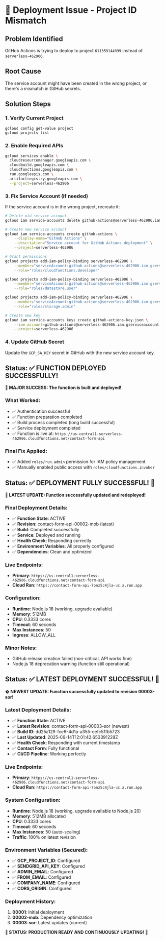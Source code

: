 # 🚨 Deployment Issue - Project ID Mismatch

## Problem Identified
GitHub Actions is trying to deploy to project `611359144099` instead of `serverless-462906`.

## Root Cause
The service account might have been created in the wrong project, or there's a mismatch in GitHub secrets.

## Solution Steps

### 1. Verify Current Project
```bash
gcloud config get-value project
gcloud projects list
```

### 2. Enable Required APIs
```bash
gcloud services enable \
  cloudresourcemanager.googleapis.com \
  cloudbuild.googleapis.com \
  cloudfunctions.googleapis.com \
  run.googleapis.com \
  artifactregistry.googleapis.com \
  --project=serverless-462906
```

### 3. Fix Service Account (if needed)
If the service account is in the wrong project, recreate it:

```bash
# Delete old service account
gcloud iam service-accounts delete github-actions@serverless-462906.iam.gserviceaccount.com

# Create new service account
gcloud iam service-accounts create github-actions \
    --display-name="GitHub Actions" \
    --description="Service account for GitHub Actions deployment" \
    --project=serverless-462906

# Grant permissions
gcloud projects add-iam-policy-binding serverless-462906 \
    --member="serviceAccount:github-actions@serverless-462906.iam.gserviceaccount.com" \
    --role="roles/cloudfunctions.developer"

gcloud projects add-iam-policy-binding serverless-462906 \
    --member="serviceAccount:github-actions@serverless-462906.iam.gserviceaccount.com" \
    --role="roles/datastore.user"

gcloud projects add-iam-policy-binding serverless-462906 \
    --member="serviceAccount:github-actions@serverless-462906.iam.gserviceaccount.com" \
    --role="roles/storage.admin"

# Create new key
gcloud iam service-accounts keys create github-actions-key.json \
    --iam-account=github-actions@serverless-462906.iam.gserviceaccount.com \
    --project=serverless-462906
```

### 4. Update GitHub Secret
Update the `GCP_SA_KEY` secret in GitHub with the new service account key.

## Status: ✅ FUNCTION DEPLOYED SUCCESSFULLY!

**🎉 MAJOR SUCCESS: The function is built and deployed!**

### What Worked:
- ✅ Authentication successful
- ✅ Function preparation completed
- ✅ Build process completed (long build successful)
- ✅ Service deployment completed
- ✅ Function is live at: `https://us-central1-serverless-462906.cloudfunctions.net/contact-form-api`

### Final Fix Applied:
- ✅ Added `roles/run.admin` permission for IAM policy management
- ✅ Manually enabled public access with `roles/cloudfunctions.invoker`

## Status: ✅ DEPLOYMENT FULLY SUCCESSFUL! 🎉

**🚀 LATEST UPDATE: Function successfully updated and redeployed!**

### Final Deployment Details:
- ✅ **Function State**: ACTIVE
- ✅ **Revision**: contact-form-api-00002-mob (latest)
- ✅ **Build**: Completed successfully
- ✅ **Service**: Deployed and running
- ✅ **Health Check**: Responding correctly
- ✅ **Environment Variables**: All properly configured
- ✅ **Dependencies**: Clean and optimized

### Live Endpoints:
- **Primary**: `https://us-central1-serverless-462906.cloudfunctions.net/contact-form-api`
- **Cloud Run**: `https://contact-form-api-7onz5c4jla-uc.a.run.app`

### Configuration:
- **Runtime**: Node.js 18 (working, upgrade available)
- **Memory**: 512MB
- **CPU**: 0.3333 cores
- **Timeout**: 60 seconds
- **Max Instances**: 50
- **Ingress**: ALLOW_ALL

### Minor Notes:
- GitHub release creation failed (non-critical, API works fine)
- Node.js 18 deprecation warning (function still operational)

## Status: ✅ LATEST DEPLOYMENT SUCCESSFUL! 🚀

**� NEWEST UPDATE: Function successfully updated to revision 00003-sor!**

### Latest Deployment Details:
- ✅ **Function State**: ACTIVE
- ✅ **Latest Revision**: contact-form-api-00003-sor (newest)
- ✅ **Build ID**: dd25a129-fce6-4d1a-a355-eefc51fb5723
- ✅ **Last Updated**: 2025-06-14T12:01:42.653391228Z
- ✅ **Health Check**: Responding with current timestamp
- ✅ **Contact Form**: Fully functional
- ✅ **CI/CD Pipeline**: Working perfectly

### Live Endpoints:
- **Primary**: `https://us-central1-serverless-462906.cloudfunctions.net/contact-form-api`
- **Cloud Run**: `https://contact-form-api-7onz5c4jla-uc.a.run.app`

### System Configuration:
- **Runtime**: Node.js 18 (working, upgrade available to Node.js 20)
- **Memory**: 512MB allocated
- **CPU**: 0.3333 cores
- **Timeout**: 60 seconds
- **Max Instances**: 50 (auto-scaling)
- **Traffic**: 100% on latest revision

### Environment Variables (Secured):
- ✅ **GCP_PROJECT_ID**: Configured
- ✅ **SENDGRID_API_KEY**: Configured  
- ✅ **ADMIN_EMAIL**: Configured
- ✅ **FROM_EMAIL**: Configured
- ✅ **COMPANY_NAME**: Configured
- ✅ **CORS_ORIGIN**: Configured

### Deployment History:
1. **00001**: Initial deployment
2. **00002-mob**: Dependency optimization
3. **00003-sor**: Latest updates (current)

**🎊 STATUS: PRODUCTION READY AND CONTINUOUSLY UPDATING! 🎊**
